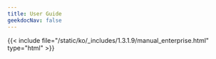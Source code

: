 ```yaml
---
title: User Guide
geekdocNav: false
---
```

{{< include file="/static/ko/_includes/1.3.1.9/manual_enterprise.html" type="html" >}}